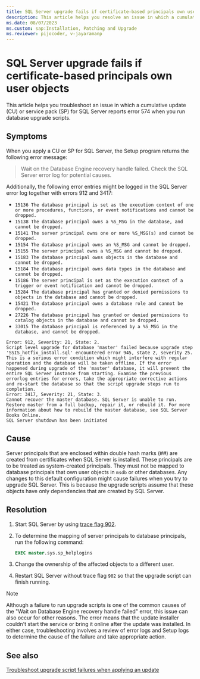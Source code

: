 ```yaml
---
title: SQL Server upgrade fails if certificate-based principals own user objects
description: This article helps you resolve an issue in which a cumulative update or service pack for SQL Server reports errors caused by certificate-based principals that own user objects.
ms.date: 08/07/2023
ms.custom: sap:Installation, Patching and Upgrade
ms.reviewer: pijocoder, v-jayaramanp
---
```


# SQL Server upgrade fails if certificate-based principals own user objects

This article helps you troubleshoot an issue in which a cumulative update (CU) or service pack (SP) for SQL Server reports error 574 when you run database upgrade scripts.

## Symptoms

When you apply a CU or SP for SQL Server, the Setup program returns the following error message:

> Wait on the Database Engine recovery handle failed. Check the SQL Server error log for potential causes.  

Additionally, the following error entries might be logged in the SQL Server error log together with errors 912 and 3417:

- `15136 The database principal is set as the execution context of one or more procedures, functions, or event notifications and cannot be dropped.`
- `15138 The database principal owns a %S_MSG in the database, and cannot be dropped.`
- `15141 The server principal owns one or more %S_MSG(s) and cannot be dropped.`
- `15154 The database principal owns an %S_MSG and cannot be dropped.`
- `15155 The server principal owns a %S_MSG and cannot be dropped.`
- `15183 The database principal owns objects in the database and cannot be dropped.`
- `15184 The database principal owns data types in the database and cannot be dropped.`
- `15186 The server principal is set as the execution context of a trigger or event notification and cannot be dropped.`
- `15284 The database principal has granted or denied permissions to objects in the database and cannot be dropped.`
- `15421 The database principal owns a database role and cannot be dropped.`
- `27226 The database principal has granted or denied permissions to catalog objects in the database and cannot be dropped.`
- `33015 The database principal is referenced by a %S_MSG in the database, and cannot be dropped.`

```output
Error: 912, Severity: 21, State: 2.
Script level upgrade for database 'master' failed because upgrade step 'SSIS_hotfix_install.sql' encountered error 945, state 2, severity 25. This is a serious error condition which might interfere with regular operation and the database will be taken offline. If the error happened during upgrade of the 'master' database, it will prevent the entire SQL Server instance from starting. Examine the previous errorlog entries for errors, take the appropriate corrective actions and re-start the database so that the script upgrade steps run to completion.
Error: 3417, Severity: 21, State: 3.
Cannot recover the master database. SQL Server is unable to run. Restore master from a full backup, repair it, or rebuild it. For more information about how to rebuild the master database, see SQL Server Books Online.
SQL Server shutdown has been initiated
```

## Cause

Server principals that are enclosed within double hash marks (##) are created from certificates when SQL Server is installed. These principals are to be treated as system-created principals. They must not be mapped to database principals that own user objects in `msdb` or other databases. Any changes to this default configuration might cause failures when you try to upgrade SQL Server. This is because the upgrade scripts assume that these objects have only dependencies that are created by SQL Server.

## Resolution

1. Start SQL Server by using [trace flag 902](/sql/t-sql/database-console-commands/dbcc-traceon-trace-flags-transact-sql#tf902).
1. To determine the mapping of server principals to database principals, run the following command:

   ```sql
   EXEC master.sys.sp_helplogins 
   ```

1. Change the ownership of the affected objects to a different user.
1. Restart SQL Server without trace flag `902` so that the upgrade script can finish running.

  > [!NOTE]  
  > Although a failure to run upgrade scripts is one of the common causes of the "Wait on Database Engine recovery handle failed" error, this issue can also occur for other reasons. The error means that the update installer couldn't start the service or bring it online after the update was installed. In either case, troubleshooting involves a review of error logs and Setup logs to determine the cause of the failure and take appropriate action.

## See also

[Troubleshoot upgrade script failures when applying an update](troubleshoot-upgrade-script-failures-apply-update.md)
